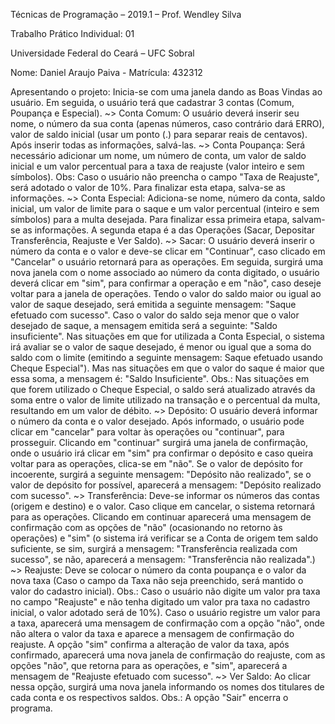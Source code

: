 Técnicas de Programação – 2019.1 – Prof. Wendley Silva

Trabalho Prático Individual: 01

Universidade Federal do Ceará – UFC Sobral

Nome: Daniel Araujo Paiva - Matrícula: 432312


Apresentando o projeto: Inicia-se com uma janela dando as Boas Vindas ao usuário. Em seguida, o usuário terá que cadastrar 3 contas (Comum, Poupança e Especial). 
~> Conta Comum: O usuário deverá inserir seu nome, o número da sua conta (apenas números, caso contrário dará ERRO), valor de saldo inicial (usar um ponto (.) para separar reais de centavos). Após inserir todas as informações, salvá-las. 
~> Conta Poupança: Será necessário adicionar um nome, um número de conta, um valor de saldo inicial e um valor percentual para a taxa de reajuste (valor inteiro e sem símbolos). Obs: Caso o usuário não preencha o campo "Taxa de Reajuste", será adotado o valor de 10%. Para finalizar esta etapa, salva-se as informações. 
~> Conta Especial: Adiciona-se nome, número da conta, saldo inicial, um valor de limite para o saque e um valor percentual (inteiro e sem símbolos) para a multa desejada. Para finalizar essa primeira etapa, salvam-se as informações.
A segunda etapa é a das Operações (Sacar, Depositar Transferência, Reajuste e Ver Saldo).
~> Sacar: O usuário deverá inserir o número da conta e o valor e deve-se clicar em "Continuar", caso clicado em "Cancelar" o usuário retornará para as operações. Em seguida, surgirá uma nova janela com o nome associado ao número da conta digitado, o usuário deverá clicar em "sim", para confirmar a operação e em "não", caso deseje voltar para a janela de operações. Tendo o valor do saldo maior ou igual ao valor de saque desejado, será emitida a seguinte mensagem: "Saque efetuado com sucesso". Caso o valor do saldo seja menor que o valor desejado de saque, a mensagem emitida será a seguinte: "Saldo insuficiente". Nas situações em que for utilizada a Conta Especial, o sistema irá avaliar se o valor de saque desejado, é menor ou igual que a soma do saldo com o limite (emitindo a seguinte mensagem: Saque efetuado usando Cheque Especial"). Mas nas situações em que o valor do saque é maior que essa soma, a mensagem é: "Saldo Insuficiente". Obs.: Nas situações em que forem utilizado o Cheque Especial, o saldo será atualizado através da soma entre o valor de limite utilizado na transação e o percentual da multa, resultando em um valor de débito.
~> Depósito: O usuário deverá informar o número da conta e o valor desejado. Após informado, o usuário pode clicar em "cancelar" para voltar às operações ou "continuar", para prosseguir. Clicando em "continuar" surgirá uma janela de confirmação, onde o usuário irá clicar em "sim" pra confirmar o depósito e caso queira voltar para as operações, clica-se em "não".  Se o valor de depósito for incoerente, surgirá a seguinte mensagem: "Depósito não realizado", se o valor de depósito for possível, aparecerá a mensagem: "Depósito realizado com sucesso". 
 ~> Transferência: Deve-se informar os números das contas (origem e destino) e o valor. Caso clique em cancelar, o sistema retornará para as operações. Clicando em continuar aparecerá uma mensagem de confirmação com as opções de "não" (ocasionando no retorno às operações) e "sim" (o sistema irá verificar se a Conta de origem tem saldo suficiente, se sim, surgirá a mensagem: "Transferência realizada com sucesso", se não, aparecerá a mensagem: "Transferência não realizada".)
~> Reajuste: Deve se colocar o número da conta poupança e o valor da nova taxa (Caso o campo da Taxa não seja preenchido, será mantido o valor do cadastro inicial).
Obs.: Caso o usuário não digite um valor pra taxa no campo "Reajuste" e não tenha digitado um valor pra taxa no cadastro inicial, o valor adotado será de 10%).
Caso o usuário registre um valor para a taxa, aparecerá uma mensagem de confirmação com a opção "não", onde não altera o valor da taxa e aparece a mensagem de confirmação do reajuste. A opção "sim" confirma a alteração de valor da taxa, após confirmado, aparecerá uma nova janela de confirmação do reajuste, com as opções "não", que retorna para as operações, e "sim", aparecerá a mensagem de "Reajuste efetuado com sucesso".
~> Ver Saldo: Ao clicar nessa opção, surgirá uma nova janela informando os nomes dos titulares de cada conta e os respectivos saldos. 
Obs.: A opção "Sair" encerra o programa.
